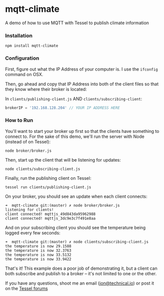 mqtt-climate
============

A demo of how to use MQTT with Tessel to publish climate information

### Installation

`npm install mqtt-climate`

### Configuration

First, figure out what the IP Address of your computer is. I use the `ifconfig` command on OSX. 

Then, go ahead and copy that IP Address into both of the client files so that they know where their broker is located:

In `clients/publishing-client.js` AND `clients/subscribing-client`:

```.js
brokerIP = '192.168.128.204' // YOUR IP ADDRESS HERE
```

### How to Run

You'll want to start your broker up first so that the clients have something to connect to. For the sake of this demo, we'll run the server with Node (instead of on Tessel):

```
node broker/broker.js
```

Then, start up the client that will be listening for updates:

```
node clients/subscribing-client.js
```

Finally, run the publishing client on Tessel:

```
tessel run clients/publishing-client.js
```

On your broker, you should see an update when each client connects:
```
➜  mqtt-climate git:(master) ✗ node broker/broker.js
listening for clients!
client connected! mqttjs_49d843da95962988
client connected! mqttjs_3dc9e3c7f491e8aa
```

And on your subscribing client you should see the temperature being logged every few seconds:
```
➜  mqtt-climate git:(master) ✗ node clients/subscribing-client.js
the temperature is now 29.1588
the temperature is now 32.3763
the temperature is now 33.5132
the temperature is now 33.9422
```

That's it! This example does a poor job of demonstrating it, but a client can both subscribe and publish to a broker – it's not limited to one or the other.

If you have any questions, shoot me an email (jon@technical.io) or post it on the [Tessel forums](forums.tessel.io)




